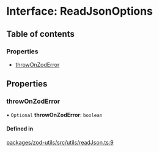 # Interface: ReadJsonOptions

## Table of contents

### Properties

- [throwOnZodError](ReadJsonOptions.md#throwonzoderror)

## Properties

### throwOnZodError

• `Optional` **throwOnZodError**: `boolean`

#### Defined in

[packages/zod-utils/src/utils/readJson.ts:9](https://github.com/jakubmazanec/js-tools/blob/e47deb4/packages/zod-utils/src/utils/readJson.ts#L9)
